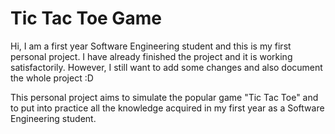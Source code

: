 # Tic Tac Toe Game
Hi, I am a first year Software Engineering student and this is my first personal project. I have already finished the project and it is working satisfactorily. However, I still want to add some changes and also document the whole project :D

This personal project aims to simulate the popular game "Tic Tac Toe" and to put into practice all the knowledge acquired in my first year as a Software Engineering student.
